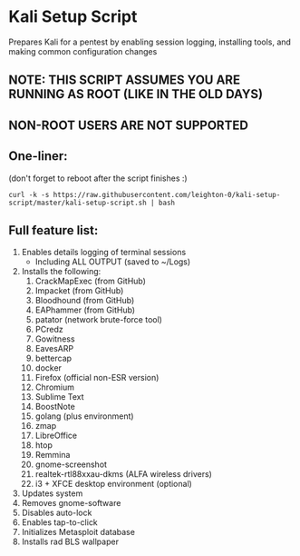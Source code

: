 # Kali Setup Script

Prepares Kali for a pentest by enabling session logging, installing tools, and making common configuration changes

## NOTE: THIS SCRIPT ASSUMES YOU ARE RUNNING AS ROOT (LIKE IN THE OLD DAYS)
## NON-ROOT USERS ARE NOT SUPPORTED

## One-liner:
(don't forget to reboot after the script finishes :)
~~~
curl -k -s https://raw.githubusercontent.com/leighton-0/kali-setup-script/master/kali-setup-script.sh | bash
~~~

## Full feature list:

1. Enables details logging of terminal sessions
	- Including ALL OUTPUT (saved to ~/Logs)
1. Installs the following:
	1. CrackMapExec (from GitHub)
	1. Impacket (from GitHub)
	1. Bloodhound (from GitHub)
	1. EAPhammer (from GitHub)
	1. patator (network brute-force tool)
	1. PCredz
	1. Gowitness
	1. EavesARP
	1. bettercap
	1. docker
	1. Firefox (official non-ESR version)
	1. Chromium
	1. Sublime Text
	1. BoostNote
	1. golang (plus environment)
	1. zmap
	1. LibreOffice
	1. htop
	1. Remmina
	1. gnome-screenshot
	1. realtek-rtl88xxau-dkms (ALFA wireless drivers)
	1. i3 + XFCE desktop environment (optional)
1. Updates system
1. Removes gnome-software
1. Disables auto-lock
1. Enables tap-to-click
1. Initializes Metasploit database
1. Installs rad BLS wallpaper
